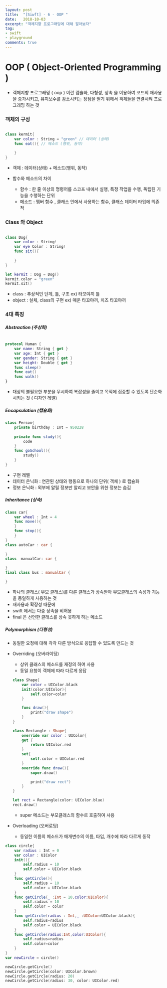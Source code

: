 ```yaml
---
layout: post
title:  "[Siwft] - 6 - OOP "
date:   2018-10-03
excerpt: "객체지향 프로그래밍에 대해 알아보자"
tag:
- swift
- playground
comments: true
---
```


# OOP ( Object-Oriented Programming )

- 객체지향 프로그래밍 ( oop ) 이란 캡슐화, 다형성, 상속 을 이용하여 코드의 재사용을 증가시키고, 유지보수를 감소시키는 장점을 얻기 위해서 객체들을 연결시켜 프로그래밍 하는 것

### 객체의 구성

```Swift

class kermit{
	var color : String = "green" // 데이터 (상태)
	func eat(){ // 메소드 (행위, 동작)
	
	}
}

```
  
- 객체 : 데이터(상태) + 메소드(행위, 동작)

- 함수와 메소드의 차이
	- 함수 : 한 줄 이상의 명령어를 스코프 내에서 실행, 특정 작업을 수행, 독립된 기능을 수행하는 단위
	- 메소드 : 멤버 함수 , 클래스 안에서 사용하는 함수, 클래스 데이터 타입에 의존적

### Class 와 Object

```Swift

class Dog{
	var color : String!
	var eye Color : String!
	func sit(){ 
	
	}
}

let kermit : Dog = Dog()
kermit.color = "green"
kermit.sit()

```
  
- class : 추상적인 단계, 틀, 구조 ex) 타꼬야끼 틀
- object : 실체, class의 구현 ex) 매운 타꼬야끼, 치즈 타꼬야끼
	
### 4대 특징
##### Abstraction (추상화)

```Swift

protocol Human {
	var name: String { get }
	var age: Int { get }
	var gender: String { get }
	var height: Double { get }
	func sleep()
	func eat()
	func walk()
}

```

- 대상의 불필요한 부분을 무시하여 복잡성을 줄이고 목적에 집중할 수 있도록 단순화 시키는 것 ( 디자인 레벨)

##### Encapsulation (캡슐화)

```Swift
class Person{
	private birthday : Int = 950228
	
	private func study(){
		code
	}
	func goSchool(){
		study()
	}
}
```

- 구현 레벨
- 데이터 은닉화 : 연관된 상태와 행동으로 하나의 단위( 객체 ) 로 캡슐화
- 정보 은닉화 : 외부에 알릴 정보만 알리고 보안을 위한 정보는 숨김

##### Inheritance (상속)

```Swift
class car{
	var wheel : Int = 4
	func move(){
	}
	func stop(){
	}
}
class autoCar : car {
		
}
class  manualCar: car {

}
final class bus : manualCar {

}
```

- 하나의 클래스( 부모 클래스)를 다른 클래스가 상속받아 부모클래스의 속성과 기능을 동일하게 사용하는 것
- 재사용과 확장성 때문에
- swift 에서는 다중 상속을 비허용
- final 은 선언한 클래스를 상속 못하게 하는 메소드


##### Polymorphism (다형성)

- 동일한 요청에 대해 각각 다른 방식으로 응답할 수 있도록 만드는 것
- Overriding (오버라이딩)
	- 상위 클래스의 메소드를 재정의 하여 사용
	- 동일 요청이 객체에 따라 다르게 응답
	
	```Swift
	class Shape{
		var color = UIColor.black
		init(color:UIColor){
			self.color=color
		}

		func draw(){
			print("draw shape")
		}
	}

	class Rectangle : Shape{
		override var color : UIColor{
		get {
			return UIColor.red
		}
		set{
			self.color = UIColor.red
		}
		override func draw(){
			super.draw()
	
			print("draw rect")
		}
	}
	
	let rect = Rectangle(color: UIColor.blue)
	rect.draw()
	```
	
	- super 메소드는 부모클래스의 함수르 호출하여 사용
	
	
- Overloading (오버로딩)
	- 동일한 이름의 메소드가 매개변수의 이름,  타입, 개수에 따라 다르게 동작
	
```Swift
class circle{	   
	var radius : Int = 0
	var color : UIColor
	init(){
		self.radius = 10
		self.color = UIColor.black
	}
	func getCircle(){
		self.radius = 10
		self.color = UIColor.black
	}
	func getCircle(_ :Int = 10,color:UIColor){
		self.radius = 10
		self.color = color
	}
	func getCircle(radius : Int,_ :UIColor=UIColor.black){
		self.radius=radius
		self.color = UIColor.black
	}
	func getCircle(radius:Int,color:UIColor){
		self.radius=radius
		self.color=color
	}
}
var newCircle = circle()

newCircle.getCircle()
newCircle.getCircle(color: UIColor.brown)
newCircle.getCircle(radius: 20)
newCircle.getCircle(radius: 30, color: UIColor.red)
	
```

